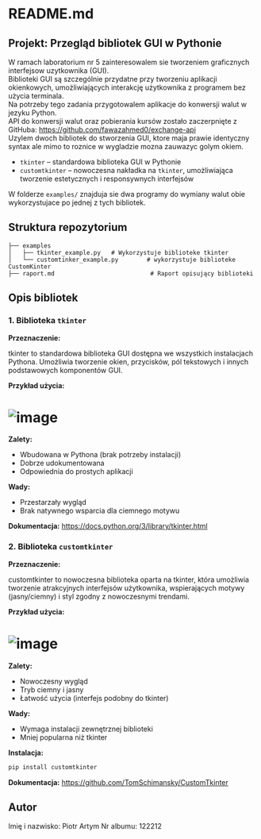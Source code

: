 # README.md

## Projekt: Przegląd bibliotek GUI w Pythonie

W ramach laboratorium nr 5 zainteresowalem sie tworzeniem graficznych interfejsow uzytkownika (GUI).  
Biblioteki GUI są szczególnie przydatne przy tworzeniu aplikacji okienkowych, umożliwiających interakcję użytkownika z programem bez użycia terminala.  
Na potrzeby tego zadania przygotowalem aplikacje do konwersji walut w jezyku Python.  
API do konwersji walut oraz pobierania kursów zostało zaczerpnięte z GitHuba: https://github.com/fawazahmed0/exchange-api  
Uzylem dwoch bibliotek do stworzenia GUI, ktore maja prawie identyczny syntax ale mimo to roznice w wygladzie mozna zauwazyc golym okiem.  

- `tkinter` – standardowa biblioteka GUI w Pythonie
- `customtkinter` – nowoczesna nakładka na `tkinter`, umożliwiająca tworzenie estetycznych i responsywnych interfejsów

W folderze `examples/` znajduja sie dwa programy do wymiany walut obie wykorzystujace po jednej z tych bibliotek.

## Struktura repozytorium

```
├── examples
│   ├── tkinter_example.py   # Wykorzystuje biblioteke tkinter
│   └── customtinker_example.py        # wykorzystuje biblioteke CustomKinter
├── raport.md                           # Raport opisujący biblioteki

```

## Opis bibliotek

### 1. Biblioteka `tkinter`

**Przeznaczenie:**

tkinter to standardowa biblioteka GUI dostępna we wszystkich instalacjach Pythona. Umożliwia tworzenie okien, przycisków, pól tekstowych i innych podstawowych komponentów GUI.

**Przykład użycia:**

# ![image](https://github.com/user-attachments/assets/e40d3ff8-ef10-4ceb-ab8c-631ab0e6ebaa)

**Zalety:**
- Wbudowana w Pythona (brak potrzeby instalacji)
- Dobrze udokumentowana
- Odpowiednia do prostych aplikacji

**Wady:**
- Przestarzały wygląd
- Brak natywnego wsparcia dla ciemnego motywu

**Dokumentacja:**
https://docs.python.org/3/library/tkinter.html

### 2. Biblioteka `customtkinter`

**Przeznaczenie:**

customtkinter to nowoczesna biblioteka oparta na tkinter, która umożliwia tworzenie atrakcyjnych interfejsów użytkownika, wspierających motywy (jasny/ciemny) i styl zgodny z nowoczesnymi trendami.

**Przykład użycia:**

# ![image](https://github.com/user-attachments/assets/454b3586-6afd-4ccf-adfc-d4414c2e1246)

**Zalety:**
- Nowoczesny wygląd
- Tryb ciemny i jasny
- Łatwość użycia (interfejs podobny do tkinter)

**Wady:**
- Wymaga instalacji zewnętrznej biblioteki
- Mniej popularna niż tkinter

**Instalacja:**
```bash
pip install customtkinter
```

**Dokumentacja:**
https://github.com/TomSchimansky/CustomTkinter

## Autor

Imię i nazwisko: Piotr Artym
Nr albumu: 122212
